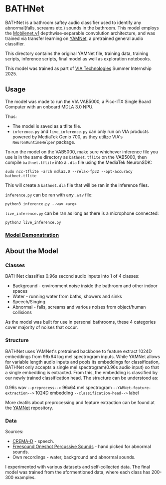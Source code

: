 # BATHNet

BATHNet is a bathroom saftey audio classifier used to identify any abnormal(falls, screams etc.) sounds in the bathroom. This model employs the [Mobilenet_v1](https://arxiv.org/pdf/1704.04861.pdf) depthwise-separable convolution architecture, and was trained via transfer learning on [YAMNet](https://github.com/tensorflow/models/blob/master/research/audioset/yamnet/README.md), a pretrained general audio classifier.

This directory contains the original YAMNet file, training data, training scripts, inference scripts, final model as well as exploration notebooks.

This model was trained as part of [VIA Technologies](https://www.viatech.com/en/) Summer Internship 2025. 

## Usage

The model was made to run the VIA VAB5000, a Pico-ITX Single Board Computer with an onboard MDLA 3.0 NPU.

Thus:
* The model is saved as a tflite file.
* `inference.py` and `live_inference.py` can only run on VIA products powered by MediaTek Genio 700, as they utilize VIA's `NeuronRuntimeHelper` package.

To run the model on the VAB5000, make sure whichever inference file you use is in the same directory as `bathnet.tflite` on the VAB5000, then compile `bathnet.tflite` into a `.dla` file using the MediaTek NeuronSDK:
```shell
sudo ncc-tflite -arch mdla3.0 --relax-fp32 --opt-accuracy bathnet.tflite
```

This will create a `bathnet.dla` file that will be ran in the inference files.

`inference.py` can be ran with any `.wav` file:
```shell
python3 inference.py --wav <arg>
```

`live_inference.py` can be ran as long as there is a microphone connected:
```shell
python3 live_inference.py
```

### [Model Demonstration](https://www.youtube.com/watch?v=bbdnsictTL4)

## About the Model

### Classes
BATHNet classifies 0.96s second audio inputs into 1 of 4 classes:
* Background - environment noise inside the bathroom and other indoor spaces
* Water - running water from baths, showers and sinks
* Speech/Singing
* Abnormal - falls, screams and various noises from object/human collisions

As the model was built for use in personal bathrooms, these 4 categories cover majority of noises that occur.

### Structure

BATHNet uses YAMNet's pretrained backbone to feature extract 1024D embeddings from 96x64 log mel spectrogram inputs. While YAMNet allows for variable length audio inputs and pools its embeddings for classification, BATHNet only accepts a single mel spectrogram(0.96s audio input) so that a single embedding is extracted. From this, the embedding is classified by our newly trained classification head. The structure can be understood as:

0.96s wav `--preprocess-->` 96x64 mel spectrogram `--YAMNet-feature-extraction-->` 1024D embedding `--classification-head-->` label

More deatils about preprocessing and feature extraction can be found at the [YAMNet](https://github.com/tensorflow/models/blob/master/research/audioset/yamnet/README.md) repository.

### Data
Sources:
* [CREMA-D](https://github.com/CheyneyComputerScience/CREMA-D) - speech.
* [Freesound Oneshot Percussive Sounds](https://zenodo.org/records/4687854) - hand picked for abnormal sounds.
* Own recordings - water, background and abnormal sounds.

I experimented with various datasets and self-collected data. The final model was trained from the aformentioned data, where each class has 200-300 examples.
